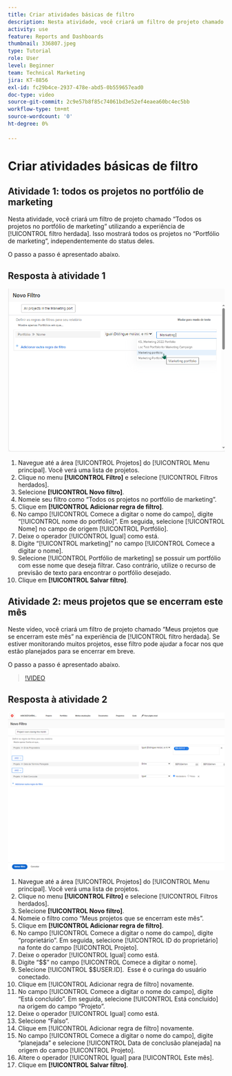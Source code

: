```yaml
---
title: Criar atividades básicas de filtro
description: Nesta atividade, você criará um filtro de projeto chamado “Meus projetos que se encerram neste mês”.
activity: use
feature: Reports and Dashboards
thumbnail: 336807.jpeg
type: Tutorial
role: User
level: Beginner
team: Technical Marketing
jira: KT-8856
exl-id: fc29b4ce-2937-478e-abd5-0b559657ead0
doc-type: video
source-git-commit: 2c9e57b8f85c74061bd3e52ef4eaea60bc4ec5bb
workflow-type: tm+mt
source-wordcount: '0'
ht-degree: 0%

---
```


# Criar atividades básicas de filtro


## Atividade 1: todos os projetos no portfólio de marketing

Nesta atividade, você criará um filtro de projeto chamado “Todos os projetos no portfólio de marketing” utilizando a experiência de [!UICONTROL filtro herdada]. Isso mostrará todos os projetos no “Portfólio de marketing”, independentemente do status deles.

O passo a passo é apresentado abaixo.

## Resposta à atividade 1

![Uma imagem da tela para criar um novo filtro](assets/basic-filter-activity-1.png)

1. Navegue até a área [!UICONTROL Projetos] do [!UICONTROL Menu principal]. Você verá uma lista de projetos.
1. Clique no menu **[!UICONTROL Filtro]** e selecione [!UICONTROL Filtros herdados].
1. Selecione **[!UICONTROL Novo filtro]**.
1. Nomeie seu filtro como “Todos os projetos no portfólio de marketing”.
1. Clique em **[!UICONTROL Adicionar regra de filtro]**.
1. No campo [!UICONTROL Comece a digitar o nome do campo], digite “[!UICONTROL nome do portfólio]”. Em seguida, selecione [!UICONTROL Nome] no campo de origem [!UICONTROL Portfólio].
1. Deixe o operador [!UICONTROL Igual] como está.
1. Digite “[!UICONTROL marketing]” no campo [!UICONTROL Comece a digitar o nome].
1. Selecione [!UICONTROL Portfólio de marketing] se possuir um portfólio com esse nome que deseja filtrar. Caso contrário, utilize o recurso de previsão de texto para encontrar o portfólio desejado.
1. Clique em **[!UICONTROL Salvar filtro]**.

## Atividade 2: meus projetos que se encerram este mês

Neste vídeo, você criará um filtro de projeto chamado “Meus projetos que se encerram este mês” na experiência de [!UICONTROL filtro herdada]. Se estiver monitorando muitos projetos, esse filtro pode ajudar a focar nos que estão planejados para se encerrar em breve.

O passo a passo é apresentado abaixo.

>[!VIDEO](https://video.tv.adobe.com/v/336807/?quality=12&learn=on&enablevpops)

## Resposta à atividade 2

![Uma imagem da tela para criar um novo filtro](assets/basic-filter-activity-updated-6-15-21.png)

1. Navegue até a área [!UICONTROL Projetos] do [!UICONTROL Menu principal]. Você verá uma lista de projetos.
1. Clique no menu **[!UICONTROL Filtro]** e selecione [!UICONTROL Filtros herdados].
1. Selecione **[!UICONTROL Novo filtro]**.
1. Nomeie o filtro como “Meus projetos que se encerram este mês”.
1. Clique em **[!UICONTROL Adicionar regra de filtro]**.
1. No campo [!UICONTROL Comece a digitar o nome do campo], digite “proprietário”. Em seguida, selecione [!UICONTROL ID do proprietário] na fonte do campo [!UICONTROL Projeto].
1. Deixe o operador [!UICONTROL Igual] como está.
1. Digite “$$” no campo [!UICONTROL Comece a digitar o nome].
1. Selecione [!UICONTROL $$USER.ID].  Esse é o curinga do usuário conectado.
1. Clique em [!UICONTROL Adicionar regra de filtro] novamente.
1. No campo [!UICONTROL Comece a digitar o nome do campo], digite “Está concluído”. Em seguida, selecione [!UICONTROL Está concluído] na origem do campo “Projeto”.
1. Deixe o operador [!UICONTROL Igual] como está.
1. Selecione “Falso”.
1. Clique em [!UICONTROL Adicionar regra de filtro] novamente.
1. No campo [!UICONTROL Comece a digitar o nome do campo], digite “planejada” e selecione [!UICONTROL Data de conclusão planejada] na origem do campo [!UICONTROL Projeto].
1. Altere o operador [!UICONTROL Igual] para [!UICONTROL Este mês].
1. Clique em **[!UICONTROL Salvar filtro]**.
